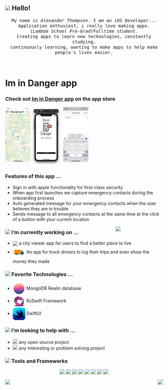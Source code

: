 ## <img src="https://raw.githubusercontent.com/alexnaiman/alexnaiman/master/resources/welcomeglitch.gif" width="50px" /> Hello!
<p align="center" >
  <samp>
    My name is <em>Alexander Thompson</em>. I am an iOS Developer... 
  <br/> Application enthusiest, i really love making apps. 
    <br/> (<em>Lambda School Pre-Grad</em>)Fulltime student.
      <br/>
    Creating apps to learn new technologies, constantly studying,
          <br/>
continuously learning, wanting to make apps to help make people's lives easier.
  </samp>
  <br/>
  <br/>
  <br/>
</p>

<div class="header">
  <h1>Im in Danger app</h1>
</div>

### Check out [Im in Danger app](https://apps.apple.com/us/app/im-in-danger/id1529713871) on the app store
<img src="https://raw.githubusercontent.com/alext8900/photos/main/Assets/Screen%20Shot%202021-01-22%20at%201.22.58%20AM.png?token=AMZNMZS4DIDDNPR64TMDY4LAHPV74" align="top" width="20%" /> <img src="https://github.com/alext8900/photos/blob/main/Assets/IMG_0910.jpg?raw=true" align="left" width="16%" /> <img src="https://github.com/alext8900/photos/blob/main/Assets/IMG_0908.jpg?raw=true" width="16%" /> 
### Features of this app ...
- Sign in with apple functionality for first-class security
- When app first launches we capture emergency contacts during the onboarding process
- Auto generated message for your emergency contacts when the user believes they are in trouble
- Sends message to all emergency contacts at the same time at the click of a button with your current location


<img src="https://media.tenor.com/images/df8c44a1d20ab367fdcb21880985fd33/tenor.gif" align="right"  width="30%"/>

### <img src="https://raw.githubusercontent.com/alexnaiman/alexnaiman/master/resources/PusheenCompute.gif" width="70px" /> I’m currently working on ...
- <img src="https://user-images.githubusercontent.com/53663334/108628483-de29f800-7420-11eb-8427-a4164fc63028.jpg" align="center" height="40px" />  a city viewer app for users to find a better place to live
- <img src="https://raw.githubusercontent.com/alext8900/photos/main/Assets/vector-truck-icon.jpg?token=AMZNMZSPIJ6LCHEILNGZH7TAHOY62" align="center" height="40px" />  An app for truck drivers to log their trips and even show the money they made


### <img src="https://raw.githubusercontent.com/alexnaiman/alexnaiman/master/resources/Confused_Dog.gif" height="50px" /> Favorite Technologies ...
- <img src="https://raw.githubusercontent.com/alext8900/photos/main/Assets/download.jpeg?token=AMZNMZSIZUWKQJP5QRXDIG3AHPAAQ" align="center" height="40px" /> MongoDB Realm database 
- <img src="https://raw.githubusercontent.com/alext8900/photos/main/Assets/d944875d-5d8e-4790-b7b3-37a525453ed7.png?token=AMZNMZWK2SC7STAARB2MAQTAHPKXK" align="center" height="40px" /> RxSwift Framework
- <img src="https://raw.githubusercontent.com/alext8900/photos/main/Assets/1_PeFnya42mpOiCvdgm49ifQ.png?token=AMZNMZVGS2XQWUE4M7GO72DAHPMK6" align="center" height="40px" /> SwiftUI

### <img src="https://raw.githubusercontent.com/alexnaiman/alexnaiman/master/resources/cool_duck.gif" width="60px" /> I’m looking to help with ...
- <img src="https://raw.githubusercontent.com/alexnaiman/alexnaiman/master/resources/open_source.png" height="30px" /> any open source project
- <img src="https://raw.githubusercontent.com/alexnaiman/alexnaiman/master/resources/party_parrot.gif" height="35px" /> any interesting or problem solving project

### <img src="https://raw.githubusercontent.com/alexnaiman/alexnaiman/master/resources/pickaxe.png" width="40px" /> Tools and Frameworks
<p align="center">
    <img src="https://raw.githubusercontent.com/alexnaiman/alexnaiman/master/resources/dev/bash.svg" height="35px" style="vertical-align:top margin:6px 4px" />
    <img src="https://raw.githubusercontent.com/alexnaiman/alexnaiman/master/resources/dev/html.svg" height="35px" style="vertical-align:top margin:6px 4px" />
    <img src="https://raw.githubusercontent.com/alexnaiman/alexnaiman/master/resources/dev/js.svg" height="35px" style="vertical-align:top margin:6px 4px" />
    <img src="https://raw.githubusercontent.com/alexnaiman/alexnaiman/master/resources/dev/mobile.svg" height="35px" style="vertical-align:top margin:6px 4px" />
    <img src="https://raw.githubusercontent.com/alexnaiman/alexnaiman/master/resources/dev/nodejs.svg" height="35px" style="vertical-align:top margin:6px 4px" />
     <img src="https://raw.githubusercontent.com/alexnaiman/alexnaiman/master/resources/dev/python.svg" height="35px" style="vertical-align:top margin:6px 4px" />
    <img src="https://raw.githubusercontent.com/alexnaiman/alexnaiman/master/resources/dev/visualstudio_code.svg" height="35px" style="vertical-align:top margin:6px 4px"/>
    <img src="https://raw.githubusercontent.com/alexnaiman/alexnaiman/master/resources/dev/xcode.svg" height="35px" style="vertical-align:top margin:6px 4px"/>
  
</p>

<p align="right">
<img align="left" src="https://github-readme-stats.vercel.app/api?username=alext8900&theme=tokyonight&show_icons=true" />

<img  float="right" src="https://github-readme-stats.vercel.app/api/top-langs/?username=alext8900&theme=tokyonight&show_icons=true" />

</p>
